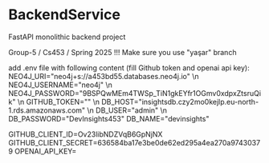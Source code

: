 # BackendService
FastAPI monolithic backend project

Group-5 / Cs453 / Spring 2025
!!! Make sure you use "yaşar" branch

add .env file with following content (fill Github token and openai api key):
NEO4J_URI="neo4j+s://a453bd55.databases.neo4j.io" \n
NEO4J_USERNAME="neo4j" \n
NEO4J_PASSWORD="9BSPQwMEm4TWSp_TiN1gkEYfr1OGmv0xdpxZtsruQik" \n
GITHUB_TOKEN="" \n
DB_HOST="insightsdb.czy2mo0kejlp.eu-north-1.rds.amazonaws.com" \n
DB_USER="admin" \n
DB_PASSWORD="DevInsights453"
DB_NAME="devinsights"

GITHUB_CLIENT_ID=Ov23libNDZVqB6GpNjNX
GITHUB_CLIENT_SECRET=636584ba17e3be0de62ed295a4ea270a97430379
OPENAI_API_KEY=
